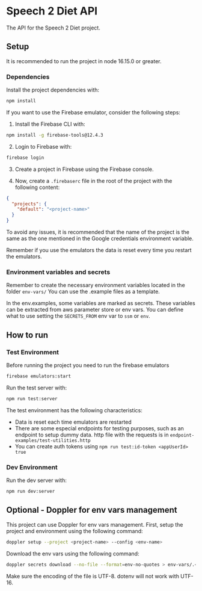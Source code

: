 # Speech 2 Diet API

The API for the Speech 2 Diet project.

## Setup

It is recommended to run the project in node 16.15.0 or greater.

### Dependencies

Install the project dependencies with:

```bash
npm install
```

If you want to use the Firebase emulator, consider the following steps:

1. Install the Firebase CLI with:

```bash
npm install -g firebase-tools@12.4.3
```

2. Login to Firebase with:

```bash
firebase login
```

3. Create a project in Firebase using the Firebase console.

4. Now, create a `.firebaserc` file in the root of the project with the following content:

```json
{
  "projects": {
    "default": "<project-name>"
  }
}
```

To avoid any issues, it is recommended that the name of the project is the same as the one mentioned in the Google credentials environment variable.

Remember if you use the emulators the data is reset every time you restart the emulators.

### Environment variables and secrets

Remember to create the necessary environment variables located in the folder `env-vars/`
You can use the .example files as a template.

In the env.examples, some variables are marked as secrets. These variables can be extracted from aws parameter store or env vars. You can define what to use setting the `SECRETS_FROM` env var to `ssm` or `env`.

## How to run

### Test Environment

Before running the project you need to run the firebase emulators

```bash
firebase emulators:start
```

Run the test server with:

```bash
npm run test:server
```

The test environment has the following characteristics:

- Data is reset each time emulators are restarted
- There are some especial endpoints for testing purposes, such as an endpoint to setup dummy data. http file with the requests is in `endpoint-examples/test-utilities.http`
- You can create auth tokens using `npm run test:id-token <appUserId> true`

### Dev Environment

Run the dev server with:

```bash
npm run dev:server
```

## Optional - Doppler for env vars management

This project can use Doppler for env vars management. First, setup the project and environment using the following command:

```bash
doppler setup --project <project-name> --config <env-name>
```

Download the env vars using the following command:

```bash
doppler secrets download --no-file --format=env-no-quotes > env-vars/.<env-name>.env
```

Make sure the encoding of the file is UTF-8. dotenv will not work with UTF-16.
